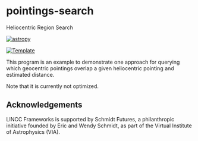 # pointings-search
Heliocentric Region Search

[![astropy](http://img.shields.io/badge/powered%20by-AstroPy-orange.svg?style=flat)](http://www.astropy.org/) 

[![Template](https://img.shields.io/badge/Template-LINCC%20Frameworks%20Python%20Project%20Template-brightgreen)](https://lincc-ppt.readthedocs.io/en/latest/)

This program is an example to demonstrate one approach for querying which geocentric pointings
overlap a given heliocentric pointing and estimated distance.

Note that it is currently not optimized.


## Acknowledgements

LINCC Frameworks is supported by Schmidt Futures, a philanthropic initiative founded by Eric and Wendy Schmidt, as part of the Virtual Institute of Astrophysics (VIA).
